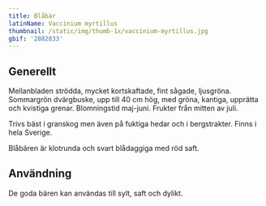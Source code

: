 ```yaml
---
title: Blåbär
latinName: Vaccinium myrtillus
thumbnail: /static/img/thumb-1x/vaccinium-myrtillus.jpg
gbif: '2882833'
---
```

## Generellt

Mellanbladen strödda, mycket kortskaftade, fint sågade, ljusgröna. Sommargrön dvärgbuske, upp till 40 cm hög, med gröna, kantiga, upprätta och kvistiga grenar. Blomningstid maj-juni. Frukter från mitten av juli.

Trivs bäst i granskog men även på fuktiga hedar och i bergstrakter. Finns i hela Sverige.

Blåbären är klotrunda och svart blådaggiga med röd saft.

## Användning

De goda bären kan användas till sylt, saft och dylikt.